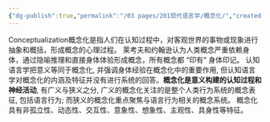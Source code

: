 ```yaml
---
{"dg-publish":true,"permalink":"/03 pages/201现代语言学/概念化/","created":"2024-12-17T15:07:36.377+08:00","updated":"2025-03-02T18:56:46.591+08:00"}
---
```


Conceptualization概念化是指人们在认知过程中，对客观世界的事物或现象进行抽象和概括，形成概念的心理过程。
莱考夫和约翰逊认为人类概念严重依赖身体，通过隐喻推理和直接身体体验形成概念，所有概念都 “印有” 身体印记。
认知语言学把意义等同于概念化, 并强调身体经验在概念化中的重要作用, 但认知语言学对概念化的内涵及特征并没有进行系统的回答。**概念化是意义构建的认知过程和神经活动**, 有广义与狭义之分, 广义的概念化关注的是整个人类行为系统的概念表征, 包括语言行为; 而狭义的概念化重点聚焦与语言行为相关的概念系统。
概念化具有非孤立性、动态性、交互性、意象性、想象性、主观性、具身性等特征。

